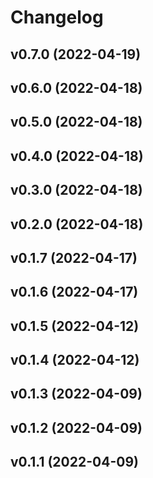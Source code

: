 # Changelog

<!--next-version-placeholder-->

## v0.7.0 (2022-04-19)


## v0.6.0 (2022-04-18)


## v0.5.0 (2022-04-18)


## v0.4.0 (2022-04-18)


## v0.3.0 (2022-04-18)


## v0.2.0 (2022-04-18)


## v0.1.7 (2022-04-17)


## v0.1.6 (2022-04-17)


## v0.1.5 (2022-04-12)


## v0.1.4 (2022-04-12)


## v0.1.3 (2022-04-09)


## v0.1.2 (2022-04-09)


## v0.1.1 (2022-04-09)

